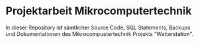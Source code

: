 # Projektarbeit Mikrocomputertechnik

In dieser Repository ist sämtlicher Source Code, SQL Statements, Backups und Dokumentationen des Mikrocompuetertechnik Projekts "Wetterstation".

